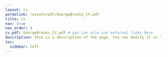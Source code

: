 ```yaml
---
layout: cv
permalink: /assets/pdf/GeorgeBrooks_CV.pdf
title: cv
nav: true
nav_order: 4
cv_pdf: GeorgeBrooks_CV.pdf # you can also use external links here
description: This is a description of the page. You can modify it in '_pages/cv.md'. You can also change or remove the top pdf download button.
toc:
  sidebar: left
---
```

